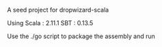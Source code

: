 A seed project for dropwizard-scala

Using
Scala : 2.11.1
SBT : 0.13.5

Use the ./go script to package the assembly and run
